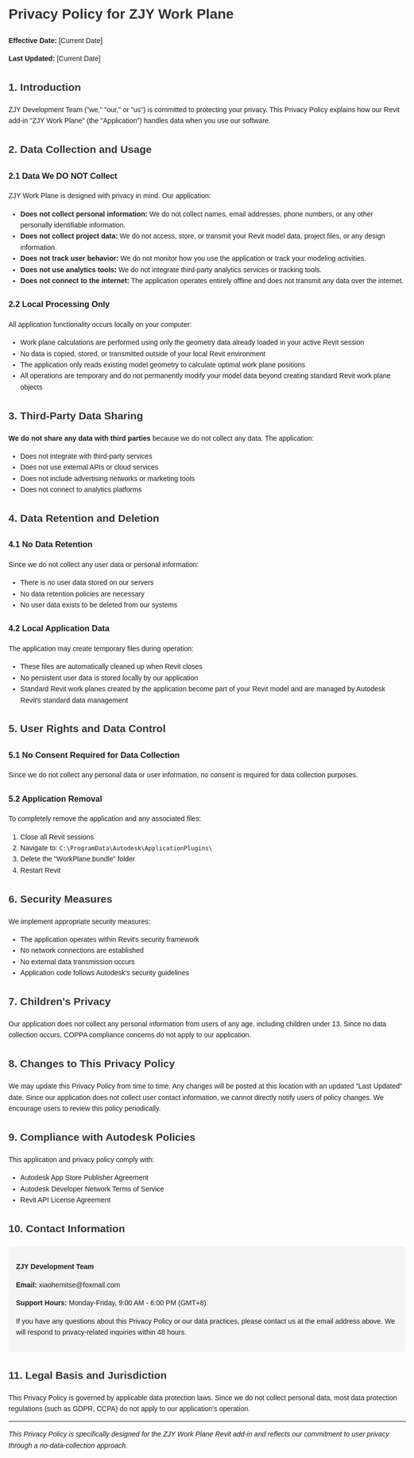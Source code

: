 <!DOCTYPE html>
<html lang="en">
<head>
    <meta charset="UTF-8">
    <meta name="viewport" content="width=device-width, initial-scale=1.0">
    <title>ZJY Work Plane - Privacy Policy</title>
    <style>
        body { font-family: Arial, sans-serif; line-height: 1.6; margin: 20px; max-width: 800px; }
        h1, h2 { color: #333; }
        .contact-info { background: #f5f5f5; padding: 15px; border-radius: 5px; margin: 20px 0; }
    </style>
</head>
<body>

<h1>Privacy Policy for ZJY Work Plane</h1>
<p><strong>Effective Date:</strong> [Current Date]</p>
<p><strong>Last Updated:</strong> [Current Date]</p>

<h2>1. Introduction</h2>
<p>ZJY Development Team ("we," "our," or "us") is committed to protecting your privacy. This Privacy Policy explains how our Revit add-in "ZJY Work Plane" (the "Application") handles data when you use our software.</p>

<h2>2. Data Collection and Usage</h2>

<h3>2.1 Data We DO NOT Collect</h3>
<p>ZJY Work Plane is designed with privacy in mind. Our application:</p>
<ul>
    <li><strong>Does not collect personal information:</strong> We do not collect names, email addresses, phone numbers, or any other personally identifiable information.</li>
    <li><strong>Does not collect project data:</strong> We do not access, store, or transmit your Revit model data, project files, or any design information.</li>
    <li><strong>Does not track user behavior:</strong> We do not monitor how you use the application or track your modeling activities.</li>
    <li><strong>Does not use analytics tools:</strong> We do not integrate third-party analytics services or tracking tools.</li>
    <li><strong>Does not connect to the internet:</strong> The application operates entirely offline and does not transmit any data over the internet.</li>
</ul>

<h3>2.2 Local Processing Only</h3>
<p>All application functionality occurs locally on your computer:</p>
<ul>
    <li>Work plane calculations are performed using only the geometry data already loaded in your active Revit session</li>
    <li>No data is copied, stored, or transmitted outside of your local Revit environment</li>
    <li>The application only reads existing model geometry to calculate optimal work plane positions</li>
    <li>All operations are temporary and do not permanently modify your model data beyond creating standard Revit work plane objects</li>
</ul>

<h2>3. Third-Party Data Sharing</h2>
<p><strong>We do not share any data with third parties</strong> because we do not collect any data. The application:</p>
<ul>
    <li>Does not integrate with third-party services</li>
    <li>Does not use external APIs or cloud services</li>
    <li>Does not include advertising networks or marketing tools</li>
    <li>Does not connect to analytics platforms</li>
</ul>

<h2>4. Data Retention and Deletion</h2>

<h3>4.1 No Data Retention</h3>
<p>Since we do not collect any user data or personal information:</p>
<ul>
    <li>There is no user data stored on our servers</li>
    <li>No data retention policies are necessary</li>
    <li>No user data exists to be deleted from our systems</li>
</ul>

<h3>4.2 Local Application Data</h3>
<p>The application may create temporary files during operation:</p>
<ul>
    <li>These files are automatically cleaned up when Revit closes</li>
    <li>No persistent user data is stored locally by our application</li>
    <li>Standard Revit work planes created by the application become part of your Revit model and are managed by Autodesk Revit's standard data management</li>
</ul>

<h2>5. User Rights and Data Control</h2>

<h3>5.1 No Consent Required for Data Collection</h3>
<p>Since we do not collect any personal data or user information, no consent is required for data collection purposes.</p>

<h3>5.2 Application Removal</h3>
<p>To completely remove the application and any associated files:</p>
<ol>
    <li>Close all Revit sessions</li>
    <li>Navigate to: <code>C:\ProgramData\Autodesk\ApplicationPlugins\</code></li>
    <li>Delete the "WorkPlane.bundle" folder</li>
    <li>Restart Revit</li>
</ol>

<h2>6. Security Measures</h2>
<p>We implement appropriate security measures:</p>
<ul>
    <li>The application operates within Revit's security framework</li>
    <li>No network connections are established</li>
    <li>No external data transmission occurs</li>
    <li>Application code follows Autodesk's security guidelines</li>
</ul>

<h2>7. Children's Privacy</h2>
<p>Our application does not collect any personal information from users of any age, including children under 13. Since no data collection occurs, COPPA compliance concerns do not apply to our application.</p>

<h2>8. Changes to This Privacy Policy</h2>
<p>We may update this Privacy Policy from time to time. Any changes will be posted at this location with an updated "Last Updated" date. Since our application does not collect user contact information, we cannot directly notify users of policy changes. We encourage users to review this policy periodically.</p>

<h2>9. Compliance with Autodesk Policies</h2>
<p>This application and privacy policy comply with:</p>
<ul>
    <li>Autodesk App Store Publisher Agreement</li>
    <li>Autodesk Developer Network Terms of Service</li>
    <li>Revit API License Agreement</li>
</ul>

<h2>10. Contact Information</h2>
<div class="contact-info">
    <p><strong>ZJY Development Team</strong></p>
    <p><strong>Email:</strong> xiaohemitse@foxmail.com</p>
    <p><strong>Support Hours:</strong> Monday-Friday, 9:00 AM - 6:00 PM (GMT+8)</p>
    <p>
        If you have any questions about this Privacy Policy or our data practices, 
        please contact us at the email address above. We will respond to privacy-related 
        inquiries within 48 hours.
    </p>
</div>

<h2>11. Legal Basis and Jurisdiction</h2>
<p>This Privacy Policy is governed by applicable data protection laws. Since we do not collect personal data, most data protection regulations (such as GDPR, CCPA) do not apply to our application's operation.</p>

<hr>
<p><em>This Privacy Policy is specifically designed for the ZJY Work Plane Revit add-in and reflects our commitment to user privacy through a no-data-collection approach.</em></p>

</body>
</html>
